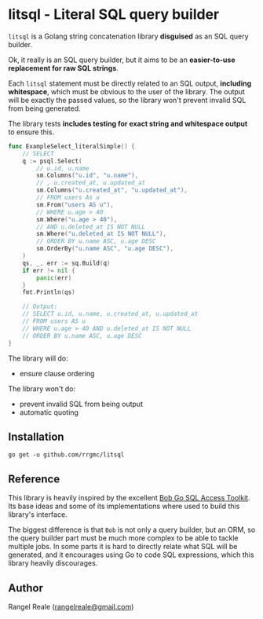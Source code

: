 # litsql - Literal SQL query builder

`litsql` is a Golang string concatenation library **disguised** as an SQL query builder.

Ok, it really is an SQL query builder, but it aims to be an **easier-to-use replacement for raw SQL strings**.

Each `litsql` statement must be directly related to an SQL output, **including whitespace**, which must be obvious to
the user of the library. The output will be exactly the passed values, so the library won't prevent invalid SQL from
being generated.

The library tests **includes testing for exact string and whitespace output** to ensure this.

```go
func ExampleSelect_literalSimple() {
    // SELECT
    q := psql.Select(
        // u.id, u.name
        sm.Columns("u.id", "u.name"),
        // , u.created_at, u.updated_at
        sm.Columns("u.created_at", "u.updated_at"),
        // FROM users As u
        sm.From("users AS u"),
        // WHERE u.age > 40
        sm.Where("u.age > 40"),
        // AND u.deleted_at IS NOT NULL
        sm.Where("u.deleted_at IS NOT NULL"),
        // ORDER BY u.name ASC, u.age DESC
        sm.OrderBy("u.name ASC", "u.age DESC"),
    )
    qs, _, err := sq.Build(q)
    if err != nil {
        panic(err)
    }
    fmt.Println(qs)

    // Output:
    // SELECT u.id, u.name, u.created_at, u.updated_at
    // FROM users AS u
    // WHERE u.age > 40 AND u.deleted_at IS NOT NULL
    // ORDER BY u.name ASC, u.age DESC
}
```


The library will do:

 * ensure clause ordering

The library won't do:

 * prevent invalid SQL from being output
 * automatic quoting

## Installation

```shell
go get -u github.com/rrgmc/litsql
```

## Reference

This library is heavily inspired by the excellent [Bob Go SQL Access Toolkit](https://bob.stephenafamo.com/). Its base 
ideas and some of its implementations where used to build this library's interface.

The biggest difference is that `Bob` is not only a query builder, but an ORM, so the query builder part must be
much more complex to be able to tackle multiple jobs. In some parts it is hard to directly relate what SQL will be
generated, and it encourages using Go to code SQL expressions, which this library heavily discourages.

## Author

Rangel Reale (rangelreale@gmail.com)
